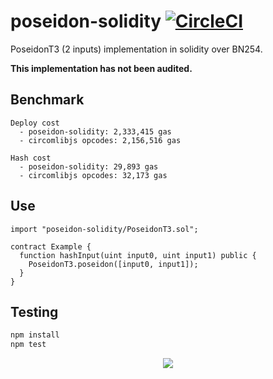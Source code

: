 # poseidon-solidity [![CircleCI](https://img.shields.io/circleci/build/github/vimwitch/poseidon-solidity/main)](https://dl.circleci.com/status-badge/redirect/gh/vimwitch/poseidon-solidity/tree/main)

PoseidonT3 (2 inputs) implementation in solidity over BN254.

**This implementation has not been audited.**

## Benchmark

```
Deploy cost
  - poseidon-solidity: 2,333,415 gas
  - circomlibjs opcodes: 2,156,516 gas

Hash cost
  - poseidon-solidity: 29,893 gas
  - circomlibjs opcodes: 32,173 gas
```

## Use

```solidity
import "poseidon-solidity/PoseidonT3.sol";

contract Example {
  function hashInput(uint input0, uint input1) public {
    PoseidonT3.poseidon([input0, input1]);
  }
}
```

## Testing

```sh
npm install
npm test
```

<div align="center">
<a href="https://appliedzkp.org">
<img src="https://raw.githubusercontent.com/vimwitch/poseidon-solidity/main/pse_logo.svg" />
</a>
</div>
